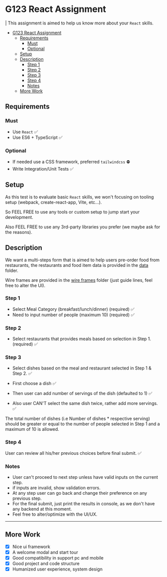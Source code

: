 # G123 React Assignment

| This assignment is aimed to help us know more about your `React` skills.

<!-- toc -->

- [G123 React Assignment](#g123-react-assignment)
  - [Requirements](#requirements)
    - [Must](#must)
    - [Optional](#optional)
  - [Setup](#setup)
  - [Description](#description)
    - [Step 1](#step-1)
    - [Step 2](#step-2)
    - [Step 3](#step-3)
    - [Step 4](#step-4)
    - [Notes](#notes)
  - [More Work](#more-work)

<!-- tocstop -->

## Requirements

### Must

- Use `React` ✅
- Use ES6 + TypeScript ✅

### Optional

- If needed use a CSS framework, preferred `tailwindcss` ⛔️
- Write Integration/Unit Tests ✅

## Setup

As this test is to evaluate basic `React` skills, we won't focusing on tooling setup (webpack, create-react-app, Vite, etc...).

So FEEL FREE to use any tools or custom setup to jump start your development.

Also FEEL FREE to use any 3rd-party libraries you prefer (we maybe ask for the reasons).

## Description

We want a multi-steps form that is aimed to help users pre-order food from restaurants, the restaurants and food item data is provided in the [data](./data) folder.

Wire frames are provided in the [wire frames](./wireframes) folder (just guide lines, feel free to alter the UI).

### Step 1

- Select Meal Category (breakfast/lunch/dinner) (required) ✅
- Need to input number of people (maximum 10) (required) ✅

### Step 2

- Select restaurants that provides meals based on selection in Step 1. (required) ✅

### Step 3

- Select dishes based on the meal and restaurant selected in Step 1 & Step 2. ✅

- First choose a dish ✅
- Then user can add number of servings of the dish (defaulted to 1) ✅
- Also user CAN'T select the same dish twice, rather add more servings. ✅

The total number of dishes (i.e Number of dishes \* respective serving) should be greater or equal to the number of people selected in Step 1 and a maximum of 10 is allowed.

### Step 4

User can review all his/her previous choices before final submit. ✅

### Notes

- User can't proceed to next step unless have valid inputs on the current step.
- if inputs are invalid, show validation errors.
- At any step user can go back and change their preference on any previous step.
- For the final submit, just print the results in console, as we don't have any backend at this moment.
- Feel free to alter/optimize with the UI/UX.

---

## More Work

- [x] Nice ui framework
- [x] A welcome modal and start tour
- [x] Good compatibility in support pc and mobile
- [x] Good project and code structure
- [x] Humanized user experience, system design
